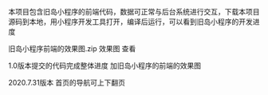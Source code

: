 本项目包含旧岛小程序的前端代码，数据可正常与后台系统进行交互，下载本项目源码到本地，用小程序开发工具打开，编译后运行，可以看到旧岛小程序的开发进度

旧岛小程序前端的效果图.zip 效果图 查看 

1.0版本提交的代码完成整体进度
加旧岛小程序的前端的效果图

2020.7.31版本
首页的导航可上下翻页
